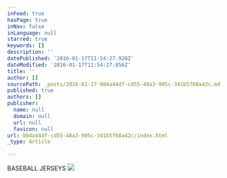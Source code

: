 ```yaml
---
inFeed: true
hasPage: true
inNav: false
inLanguage: null
starred: true
keywords: []
description: ''
datePublished: '2016-01-17T11:54:27.920Z'
dateModified: '2016-01-17T11:54:27.856Z'
title: ''
author: []
sourcePath: _posts/2016-01-17-004a44df-cd55-48a3-905c-341b5f68a42c.md
published: true
authors: []
publisher:
  name: null
  domain: null
  url: null
  favicon: null
url: 004a44df-cd55-48a3-905c-341b5f68a42c/index.html
_type: Article

---
```

BASEBALL JERSEYS
![](https://the-grid-user-content.s3-us-west-2.amazonaws.com/5314b158-d9ec-4429-84a2-cb13ce89f411.jpg)